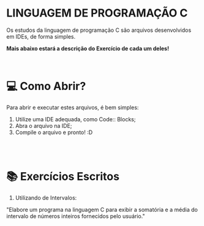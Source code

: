 # LINGUAGEM DE PROGRAMAÇÃO C

Os estudos da linguagem de programação C são arquivos desenvolvidos em IDEs, de forma simples.

<b> Mais abaixo estará a descrição do Exercício de cada um deles!</b>

<br>

# 💻 Como Abrir?

Para abrir e executar estes arquivos, é bem simples:
<br>

1. Utilize uma IDE adequada, como Code:: Blocks;
2. Abra o arquivo na IDE;
3. Compile o arquivo e pronto! :D

<br><br>

# 📚 Exercícios Escritos

1. Utilizando de Intervalos:

"Elabore um programa na linguagem C para exibir a somatória e a média do intervalo de números inteiros fornecidos pelo usuário."
<br><br>

